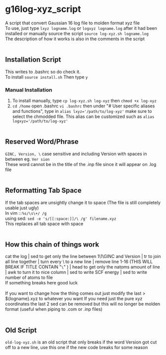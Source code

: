 # g16log-xyz_script
A script that convert Gaussian 16 log file to molden format xyz file<br />
To use, just type `lxyz logname.log` or `logxyz logname.log` after it had been installed or manually source the script `source log-xyz.sh logname.log`<br />
The description of how it works is also in the comments in the script <br /><br />
## Installation Script
This writes to .bashrc so do check it.<br />
To install `source install.sh` Then type `y`
### Manual Installation
1. To install manually, type `cp log-xyz.sh log-xyz` then `chmod +x log-xyz`<br />
2. `cd /home` open .bashrc `vi .bashrc` then under "# User specific aliases and functions", type in `alias lxyz='/path/to/log-xyz'` make sure to select the chmodded file. This alias can be customized such as `alias logxyz='/path/to/log-xyz'`
<br /><br />
## Reserved Word/Phrase
`GINC, Version, \` case sensitive and including Version with spaces in between eg. `Ver sion` <br />
These word cannot be in the title of the .inp file since it will appear on .log file
<br /><br />
## Reformatting Tab Space
If the tab spaces are unsightly change it to space (The file is still completely usable just ugly) <br />
In vim :`:%s/\s\+/ /g` <br />
using sed: `sed -e 's/[[:space:]]/\ /g' filename.xyz` <br />
This replaces all tab space with space <br /><br />
## How this chain of things work
cat the log | sed to get only the line between 1\1\GINC and Version | tr to join all line together | turn every \ to a new line | 
remove line 1-16 (THIS WILL BREAK IF TITLE CONTAIN "`\`" ) | head to get only the natoms amount of line | awk to turn it to nice column | 
sed to write SCF energy | sed to write number of atoms to file <br />
If something breaks here good luck <br /><br />
If you want to change how the thing comes out just modify the last > ${logname}.xyz to whatever you want
If you need just the pure xyz coordinates the last 2 sed can be removed but this will no longer be molden format (useful when piping to .com or .inp files)<br /><br />
## Old Script
`old-log-xyz.sh` is an old script that only breaks if the word Version got cut off to a new line, use this one if the new code breaks for some reason
